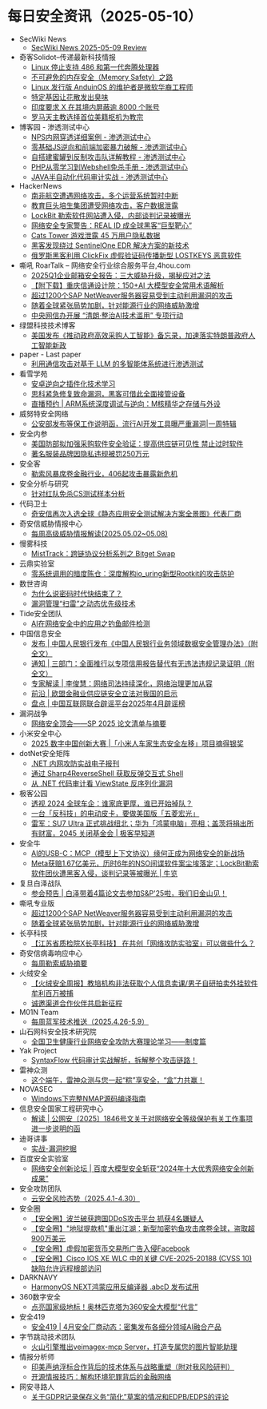 # 每日安全资讯（2025-05-10）

- SecWiki News
  - [SecWiki News 2025-05-09 Review](http://www.sec-wiki.com/?2025-05-09)
- 奇客Solidot–传递最新科技情报
  - [Linux 停止支持 486 和第一代奔腾处理器](https://www.solidot.org/story?sid=81251)
  - [不可避免的内存安全（Memory Safety）之路](https://www.solidot.org/story?sid=81250)
  - [Linux 发行版 AnduinOS 的维护者是微软华裔工程师](https://www.solidot.org/story?sid=81249)
  - [特定基因让花散发出臭味](https://www.solidot.org/story?sid=81248)
  - [印度要求 X 在其境内屏蔽逾 8000 个账号](https://www.solidot.org/story?sid=81247)
  - [罗马天主教选择首位美籍枢机为教宗](https://www.solidot.org/story?sid=81246)
- 博客园 - 渗透测试中心
  - [NPS内网穿透详细案例 - 渗透测试中心](https://www.cnblogs.com/backlion/p/18868280)
  - [零基础JS逆向和前端加密暴力破解 - 渗透测试中心](https://www.cnblogs.com/backlion/p/18867823)
  - [自搭建蜜罐到反制攻击队详解教程 - 渗透测试中心](https://www.cnblogs.com/backlion/p/18867809)
  - [PHP从零学习到Webshell免杀手册 - 渗透测试中心](https://www.cnblogs.com/backlion/p/18867807)
  - [JAVA半自动化代码审计实战 - 渗透测试中心](https://www.cnblogs.com/backlion/p/18867804)
- HackerNews
  - [​​南非航空遭遇网络攻击，多个运营系统暂时中断](https://hackernews.cc/archives/58666)
  - [教育巨头培生集团遭受网络攻击，客户数据泄露](https://hackernews.cc/archives/58663)
  - [LockBit 勒索软件网站遭入侵，内部谈判记录被曝光](https://hackernews.cc/archives/58660)
  - [网络安全专家警告：REAL ID 成全球黑客“巨型靶心”](https://hackernews.cc/archives/58656)
  - [Cats Tower 游戏泄露 45 万用户隐私数据](https://hackernews.cc/archives/58653)
  - [黑客发现绕过 SentinelOne EDR 解决方案的新技术](https://hackernews.cc/archives/58651)
  - [俄罗斯黑客利用 ClickFix 虚假验证码传播新型 LOSTKEYS 恶意软件](https://hackernews.cc/archives/58648)
- 嘶吼 RoarTalk – 网络安全行业综合服务平台,4hou.com
  - [2025Q1企业邮箱安全报告：三大威胁升级，揭秘应对之法](https://www.4hou.com/posts/l0gg)
  - [【附下载】重庆信通设计院：150+AI 大模型安全常用术语解析](https://www.4hou.com/posts/kgLN)
  - [超过1200个SAP NetWeaver服务器容易受到主动利用漏洞的攻击](https://www.4hou.com/posts/QXG0)
  - [随着全球紧张局势加剧，针对能源行业的网络威胁激增](https://www.4hou.com/posts/1MDm)
  - [中央网信办开展 “清朗·整治AI技术滥用” 专项行动](https://www.4hou.com/posts/jBKP)
- 绿盟科技技术博客
  - [美国发布《推动政府高效采购人工智能》备忘录，加速落实特朗普政府人工智能新政](https://blog.nsfocus.net/22-4/)
- paper - Last paper
  - [利用通信攻击对基于 LLM 的多智能体系统进行渗透测试](https://paper.seebug.org/3319/)
- 看雪学苑
  - [安卓逆向之插件化技术学习](https://mp.weixin.qq.com/s?__biz=MjM5NTc2MDYxMw==&mid=2458593398&idx=1&sn=13b0c4e9ab5fdc1bd0663826a3c4f577&subscene=0)
  - [思科紧急修复致命漏洞，黑客可借此全面接管设备](https://mp.weixin.qq.com/s?__biz=MjM5NTc2MDYxMw==&mid=2458593398&idx=2&sn=37e1aae01543dd7d70cdf78802000f93&subscene=0)
  - [直播预约 | ARM系统深度调试与逆向：M核精华之存储与外设](https://mp.weixin.qq.com/s?__biz=MjM5NTc2MDYxMw==&mid=2458593398&idx=4&sn=b23ed043ec69fede5e313d8b77f1a8f0&subscene=0)
- 威努特安全网络
  - [公安部发布等保工作说明函，流行AI开发工具曝严重漏洞|一周特辑](https://mp.weixin.qq.com/s?__biz=MzAwNTgyODU3NQ==&mid=2651132902&idx=1&sn=bdfaec57ddc0a69a2a89a2753a0597fa&subscene=0)
- 安全内参
  - [美国防部拟加强采购软件安全验证：提高供应链可见性 禁止过时软件](https://mp.weixin.qq.com/s?__biz=MzI4NDY2MDMwMw==&mid=2247514317&idx=1&sn=52fd5122e186450377b5a8b18ff394a8&subscene=0)
  - [著名服装品牌因隐私违规被罚250万元](https://mp.weixin.qq.com/s?__biz=MzI4NDY2MDMwMw==&mid=2247514317&idx=2&sn=5d5bcae5c8a05943013c2a749c1cf47c&subscene=0)
- 安全客
  - [勒索风暴席卷金融行业，406起攻击暴露新危机](https://mp.weixin.qq.com/s?__biz=MzA5ODA0NDE2MA==&mid=2649788548&idx=1&sn=f494f2b0019b53b104727c1645c848af&subscene=0)
- 安全分析与研究
  - [针对红队免杀CS测试样本分析](https://mp.weixin.qq.com/s?__biz=MzA4ODEyODA3MQ==&mid=2247491882&idx=1&sn=8c3efd770f0234656af2e67e6e80a373&subscene=0)
- 代码卫士
  - [奇安信再次入选全球《静态应用安全测试解决方案全景图》代表厂商](https://mp.weixin.qq.com/s?__biz=MzI2NTg4OTc5Nw==&mid=2247522958&idx=1&sn=f6a02f6fb6a3501c8980479bb16c65a7&subscene=0)
- 奇安信威胁情报中心
  - [每周高级威胁情报解读(2025.05.02~05.08)](https://mp.weixin.qq.com/s?__biz=MzI2MDc2MDA4OA==&mid=2247514809&idx=1&sn=273c9a60344ff8b773f25d823ae4f815&subscene=0)
- 慢雾科技
  - [MistTrack：跨链协议分析系列之 Bitget Swap](https://mp.weixin.qq.com/s?__biz=MzU4ODQ3NTM2OA==&mid=2247502143&idx=1&sn=7aeabe16488909f906733631948dc44c&subscene=0)
- 云鼎实验室
  - [零系统调用的暗度陈仓：深度解构io_uring新型Rootkit的攻击防护](https://mp.weixin.qq.com/s?__biz=MzU3ODAyMjg4OQ==&mid=2247496377&idx=1&sn=27cbb8a50866b909bd9a1cb441df1a6f&subscene=0)
- 数世咨询
  - [为什么说密码时代快结束了？](https://mp.weixin.qq.com/s?__biz=MzkxNzA3MTgyNg==&mid=2247538714&idx=1&sn=66e0391cf49817b7b33e29c37d3d9f95&subscene=0)
  - [漏洞管理“扫雷”之动态优先级技术](https://mp.weixin.qq.com/s?__biz=MzkxNzA3MTgyNg==&mid=2247538714&idx=2&sn=d5c3a134feb1803915d85600ad4b9f08&subscene=0)
- Tide安全团队
  - [AI在网络安全中的应用之钓鱼邮件检测](https://mp.weixin.qq.com/s?__biz=Mzg2NTA4OTI5NA==&mid=2247521237&idx=1&sn=cd222509863427c5bf7735627aadba71&subscene=0)
- 中国信息安全
  - [发布 | 中国人民银行发布《中国人民银行业务领域数据安全管理办法》（附全文）](https://mp.weixin.qq.com/s?__biz=MzA5MzE5MDAzOA==&mid=2664242250&idx=1&sn=191232065f01e2a27d524a0bb91c8242&subscene=0)
  - [通知 | 三部门：全面推行以专项信用报告替代有无违法违规记录证明（附全文）](https://mp.weixin.qq.com/s?__biz=MzA5MzE5MDAzOA==&mid=2664242250&idx=2&sn=31440493440c39a7f37dca361c5cb63d&subscene=0)
  - [专家解读 | 李俊慧：网络司法持续深化，网络治理更加从容](https://mp.weixin.qq.com/s?__biz=MzA5MzE5MDAzOA==&mid=2664242250&idx=3&sn=8c3271f4cb984245de1b8146c6ef5f88&subscene=0)
  - [前沿 | 欧盟金融业供应链安全立法对我国的启示](https://mp.weixin.qq.com/s?__biz=MzA5MzE5MDAzOA==&mid=2664242250&idx=4&sn=f1917afdbee07d6886f9291bd6e6be77&subscene=0)
  - [盘点 | 中国互联网联合辟谣平台2025年4月辟谣榜](https://mp.weixin.qq.com/s?__biz=MzA5MzE5MDAzOA==&mid=2664242250&idx=5&sn=00283af2fe0ad9bc072b2db2602db840&subscene=0)
- 漏洞战争
  - [网络安全顶会——SP 2025 论文清单与摘要](https://mp.weixin.qq.com/s?__biz=MzU0MzgzNTU0Mw==&mid=2247485954&idx=1&sn=d361d90c096adcfc889b969fb4614c84&subscene=0)
- 小米安全中心
  - [2025 数字中国创新大赛  |「小米人车家生态安全左移」项目摘得银奖](https://mp.weixin.qq.com/s?__biz=MzI2NzI2OTExNA==&mid=2247518049&idx=1&sn=c6656ef15f573cc9a7f2e947d3f3fcef&subscene=0)
- dotNet安全矩阵
  - [.NET 内网攻防实战电子报刊](https://mp.weixin.qq.com/s?__biz=MzUyOTc3NTQ5MA==&mid=2247499624&idx=2&sn=a2899f00753b5309eee67d027cab47e2&subscene=0)
  - [通过 Sharp4ReverseShell 获取反弹交互式 Shell](https://mp.weixin.qq.com/s?__biz=MzUyOTc3NTQ5MA==&mid=2247499624&idx=3&sn=1d7427e746da399e129386c3020633da&subscene=0)
  - [从 .NET 代码审计看 ViewState 反序列化漏洞](https://mp.weixin.qq.com/s?__biz=MzUyOTc3NTQ5MA==&mid=2247499624&idx=1&sn=7c645b1f4a16642c32bafc3802d9582a&subscene=0)
- 极客公园
  - [透视 2024 全球车企：谁家底更厚，谁已开始掉队？](https://mp.weixin.qq.com/s?__biz=MTMwNDMwODQ0MQ==&mid=2653078984&idx=1&sn=03271780fac99496ff50382872faff8e&subscene=0)
  - [一台「反科技」的电动皮卡，要做美国版「五菱宏光」](https://mp.weixin.qq.com/s?__biz=MTMwNDMwODQ0MQ==&mid=2653078971&idx=1&sn=e74ea9be0bf957ed230566f37bd07104&subscene=0)
  - [雷军：SU7 Ultra 正式挑战纽北；华为「鸿蒙电脑」亮相；盖茨将捐出所有财富，2045 关闭基金会 | 极客早知道](https://mp.weixin.qq.com/s?__biz=MTMwNDMwODQ0MQ==&mid=2653078969&idx=1&sn=eebbe50e0a37c1e9fa172289969b6c20&subscene=0)
- 安全牛
  - [AI的USB-C：MCP（模型上下文协议）缘何正成为网络安全的新战场](https://mp.weixin.qq.com/s?__biz=MjM5Njc3NjM4MA==&mid=2651136771&idx=1&sn=451b5341eb540ad42c8e1be9f6b2604a&subscene=0)
  - [Meta获赔1.67亿美元，历时6年的NSO间谍软件案尘埃落定；LockBit勒索软件团伙遭黑客入侵，谈判记录等被曝光 | 牛览](https://mp.weixin.qq.com/s?__biz=MjM5Njc3NjM4MA==&mid=2651136771&idx=2&sn=833554e2232eb5d33a9a39761cedf197&subscene=0)
- 复旦白泽战队
  - [参会预告 | 白泽带着4篇论文去参加S&P'25啦，我们旧金山见！](https://mp.weixin.qq.com/s?__biz=MzU4NzUxOTI0OQ==&mid=2247494628&idx=1&sn=e2e69a68a7bf32be04f765b8409bb788&subscene=0)
- 嘶吼专业版
  - [超过1200个SAP NetWeaver服务器容易受到主动利用漏洞的攻击](https://mp.weixin.qq.com/s?__biz=MzI0MDY1MDU4MQ==&mid=2247582281&idx=1&sn=eff71cea21807271925c234b3191e3c9&subscene=0)
  - [随着全球紧张局势加剧，针对能源行业的网络威胁激增](https://mp.weixin.qq.com/s?__biz=MzI0MDY1MDU4MQ==&mid=2247582281&idx=2&sn=3439fef3e9f4b8b7d0dbebbed23b6957&subscene=0)
- 长亭科技
  - [【江苏省质检院X长亭科技】 在共创「网络攻防实验室」可以做些什么？](https://mp.weixin.qq.com/s?__biz=MzIwNDA2NDk5OQ==&mid=2651389146&idx=1&sn=017519ee432c577f858d1c0afd895b99&subscene=0)
- 奇安信病毒响应中心
  - [每周勒索威胁摘要](https://mp.weixin.qq.com/s?__biz=MzI5Mzg5MDM3NQ==&mid=2247498423&idx=1&sn=646d9c5867753be80fde125654be5c02&subscene=0)
- 火绒安全
  - [【火绒安全周报】教培机构非法获取个人信息卖课/男子自研拍卖外挂软件牟利百万被捕](https://mp.weixin.qq.com/s?__biz=MzI3NjYzMDM1Mg==&mid=2247525079&idx=1&sn=6b20896ca53366241e13568413e04aae&subscene=0)
  - [诚邀渠道合作伙伴共启新征程](https://mp.weixin.qq.com/s?__biz=MzI3NjYzMDM1Mg==&mid=2247525079&idx=2&sn=655d8673050caa20c08d05999dc7f0ee&subscene=0)
- M01N Team
  - [每周蓝军技术推送（2025.4.26-5.9）](https://mp.weixin.qq.com/s?__biz=MzkyMTI0NjA3OA==&mid=2247494180&idx=1&sn=6fb30ca1ba3a3d62c5a76594deb79cc5&subscene=0)
- 山石网科安全技术研究院
  - [全国卫生健康行业网络安全攻防大赛理论学习——制度篇](https://mp.weixin.qq.com/s?__biz=MzUzMDUxNTE1Mw==&mid=2247512186&idx=1&sn=53a841e4095147e5e949f6dd19fa9ec3&subscene=0)
- Yak Project
  - [SyntaxFlow 代码审计实战解析，拆解整个攻击链路！](https://mp.weixin.qq.com/s?__biz=Mzk0MTM4NzIxMQ==&mid=2247528172&idx=1&sn=731c6834920e64a4ae1160309d87260f&subscene=0)
- 雷神众测
  - [这个端午，雷神众测与您一起“粽”享安全，“盒”力共赢！](https://mp.weixin.qq.com/s?__biz=MzI0NzEwOTM0MA==&mid=2652503398&idx=1&sn=1ac9ae95355a2a8b4f45165fcad153e8&subscene=0)
- NOVASEC
  - [Windows下完整NMAP源码编译指南](https://mp.weixin.qq.com/s?__biz=MzUzODU3ODA0MA==&mid=2247490469&idx=1&sn=f9636eab5b4d25d92c023e3e50be9d2a&subscene=0)
- 信息安全国家工程研究中心
  - [解读 | 公网安〔2025〕1846号文关于对网络安全等级保护有关工作事项进一步说明的函](https://mp.weixin.qq.com/s?__biz=MzU5OTQ0NzY3Ng==&mid=2247499542&idx=1&sn=815b52da837545529b71cc76d51a2cfc&subscene=0)
- 迪哥讲事
  - [实战-漏洞挖掘](https://mp.weixin.qq.com/s?__biz=MzIzMTIzNTM0MA==&mid=2247497571&idx=1&sn=9ca2dfab23ac7985bbd0170175c7c154&subscene=0)
- 百度安全实验室
  - [网络安全创新论坛 | 百度大模型安全斩获“2024年十大优秀网络安全创新成果”](https://mp.weixin.qq.com/s?__biz=MzA3NTQ3ODI0NA==&mid=2247487771&idx=1&sn=756199516a763374e48c2950635f9bbd&subscene=0)
- 安全攻防团队
  - [​云安全风险态势（2025.4.1-4.30）](https://mp.weixin.qq.com/s?__biz=MzkzNTI4NjU1Mw==&mid=2247485069&idx=1&sn=0e266fc84dff9fffbc429f48904ed7a8&subscene=0)
- 安全圈
  - [【安全圈】波兰破获跨国DDoS攻击平台 抓获4名嫌疑人](https://mp.weixin.qq.com/s?__biz=MzIzMzE4NDU1OQ==&mid=2652069525&idx=1&sn=1b2ced6285c823f319ffd192c55b60db&subscene=0)
  - [【安全圈】"地狱提款机"重出江湖：新型加密钓鱼攻击席卷全球，盗取超900万美元](https://mp.weixin.qq.com/s?__biz=MzIzMzE4NDU1OQ==&mid=2652069525&idx=2&sn=7e600cf7e9152beb1ffc1e9d80a30ee1&subscene=0)
  - [【安全圈】虚假加密货币交易所广告入侵Facebook](https://mp.weixin.qq.com/s?__biz=MzIzMzE4NDU1OQ==&mid=2652069525&idx=3&sn=1ad65266724165c7200cbab554544364&subscene=0)
  - [【安全圈】Cisco IOS XE WLC 中的关键 CVE-2025-20188 (CVSS 10) 缺陷允许远程根部访问](https://mp.weixin.qq.com/s?__biz=MzIzMzE4NDU1OQ==&mid=2652069525&idx=4&sn=a0ceb517f0bd46bd1296a5aa917fbf4c&subscene=0)
- DARKNAVY
  - [HarmonyOS NEXT鸿蒙应用反编译器 .abcD 发布试用](https://mp.weixin.qq.com/s?__biz=MzkyMjM5MTk3NQ==&mid=2247488520&idx=1&sn=932b759f6f2e125fbbac5f303a8df2be&subscene=0)
- 360数字安全
  - [点亮国家级地标！奥林匹克塔为360安全大模型“代言”](https://mp.weixin.qq.com/s?__biz=MzA4MTg0MDQ4Nw==&mid=2247580478&idx=1&sn=dffe5ca8447689b55060387a14caa450&subscene=0)
- 安全419
  - [安全419 | 4月安全厂商动态：密集发布各细分领域AI融合产品](https://mp.weixin.qq.com/s?__biz=MzUyMDQ4OTkyMg==&mid=2247547711&idx=1&sn=3b4871ad23e0ab22c70225a969890a75&subscene=0)
- 字节跳动技术团队
  - [火山引擎推出veimagex-mcp Server，打造专属您的图片智能助理](https://mp.weixin.qq.com/s?__biz=MzI1MzYzMjE0MQ==&mid=2247514424&idx=1&sn=30902f6b661137d1a3f67d293925ea7d&subscene=0)
- 情报分析师
  - [印美声纳浮标合作背后的技术体系与战略重塑（附对我风险研判）](https://mp.weixin.qq.com/s?__biz=MzA3Mjc1MTkwOA==&mid=2650560918&idx=1&sn=28d2564b8f6438223fe77d6a7bb3714e&subscene=0)
  - [开源情报技巧：解构环境犯罪背后的金融网络](https://mp.weixin.qq.com/s?__biz=MzA3Mjc1MTkwOA==&mid=2650560918&idx=2&sn=67b470cbf9640559478954399fbbee45&subscene=0)
- 网安寻路人
  - [关于GDPR记录保存义务“简化”草案的情况和EDPB/EDPS的评论](https://mp.weixin.qq.com/s?__biz=MzIxODM0NDU4MQ==&mid=2247507188&idx=1&sn=ac1cfd16e04e4a82bd78d5b26dca98fb&subscene=0)
